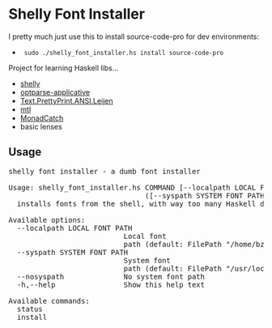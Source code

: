 # Shelly Font Installer

I pretty much just use this to install source-code-pro for dev environments: 
* <code> sudo ./shelly_font_installer.hs install source-code-pro </code>

Project for learning Haskell libs...
* [shelly](http://hackage.haskell.org/package/shelly)
* [optparse-applicative](https://github.com/pcapriotti/optparse-applicative)
* [Text.PrettyPrint.ANSI.Leijen](http://hackage.haskell.org/package/ansi-wl-pprint-0.6.8.2/docs/Text-PrettyPrint-ANSI-Leijen.html)
* [mtl](http://hackage.haskell.org/package/mtl)
* [MonadCatch](http://hackage.haskell.org/package/exceptions-0.10.0/docs/Control-Monad-Catch.html)
* basic lenses

## Usage
<pre>
shelly font installer - a dumb font installer

Usage: shelly_font_installer.hs COMMAND [--localpath LOCAL FONT PATH]
                                ([--syspath SYSTEM FONT PATH] | [--nosyspath])
  installs fonts from the shell, with way too many Haskell dependencies

Available options:
  --localpath LOCAL FONT PATH
                           Local font
                           path (default: FilePath "/home/bzhang/.local/share/fonts")
  --syspath SYSTEM FONT PATH
                           System font
                           path (default: FilePath "/usr/local/share/fonts")
  --nosyspath              No system font path
  -h,--help                Show this help text

Available commands:
  status                   
  install        
</pre>
